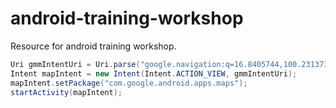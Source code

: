 # android-training-workshop
Resource for android training workshop.

```java
Uri gmmIntentUri = Uri.parse("google.navigation:q=16.8405744,100.2313737&mode=d");
Intent mapIntent = new Intent(Intent.ACTION_VIEW, gmmIntentUri);
mapIntent.setPackage("com.google.android.apps.maps");
startActivity(mapIntent);
```
